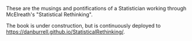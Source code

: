 These are the musings and pontifications of a Statistician working through McElreath's "Statistical Rethinking".

The book is under construction, but is continuously deployed to https://danburrell.github.io/StatisticalRethinking/.